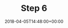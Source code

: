 ---
title: "Step 6"
layout: category
date: 2018-04-05T14:48:00+00:00
permalink: "/category/step-6/"
author_profile: true
taxonomy: Step 6
---
